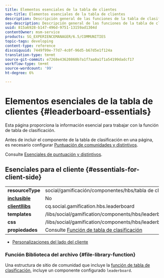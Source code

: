 ```yaml
---
title: Elementos esenciales de la tabla de clientes
seo-title: Elementos esenciales de la tabla de clientes
description: Descripción general de las funciones de la tabla de clasificación
seo-description: Descripción general de las funciones de la tabla de clasificación
uuid: 815a6928-b147-496d-9751-13159ad1304d
contentOwner: msm-service
products: SG_EXPERIENCEMANAGER/6.5/COMMUNITIES
topic-tags: developing
content-type: reference
discoiquuid: 7449f99e-77d7-4c0f-96d5-b67d5e1f124a
translation-type: tm+mt
source-git-commit: e7268e43620860b7a1f7aa0a1f1a54199dadcf17
workflow-type: tm+mt
source-wordcount: '99'
ht-degree: 6%

---
```



# Elementos esenciales de la tabla de clientes {#leaderboard-essentials}

Esta página proporciona la información esencial para trabajar con la función de tabla de clasificación.

Antes de incluir el componente de la tabla de clasificación en una página, es necesario configurar [Puntuación de comunidades y distintivos](implementing-scoring.md).

Consulte [Esenciales de puntuación y distintivos](configure-scoring.md).

## Esenciales para el cliente {#essentials-for-client-side}

<table>
 <tbody>
  <tr>
   <td> <strong>resourceType</strong></td>
   <td>social/gamificación/componentes/hbs/tabla de clasificación</td>
  </tr>
  <tr>
   <td> <a href="scf.md#add-or-include-a-communities-component"><strong>inclusible</strong></a></td>
   <td>No</td>
  </tr>
  <tr>
   <td> <a href="clientlibs.md"><strong>clientllibs</strong></a></td>
   <td>cq.social.gamification.hbs.leaderboard</td>
  </tr>
  <tr>
   <td> <strong>templates</strong></td>
   <td> /libs/social/gamification/components/hbs/leaderboard/leaderboard.hbs<br /> </td>
  </tr>
  <tr>
   <td> <strong>css</strong></td>
   <td> /libs/social/gamification/components/hbs/leaderboard/clientlibs/leaderboard.css</td>
  </tr>
  <tr>
   <td><strong> propiedades</strong></td>
   <td>Consulte <a href="enabling-leaderboard.md">Función de tabla de clasificación</a></td>
  </tr>
 </tbody>
</table>

* [Personalizaciones del lado del cliente](client-customize.md)

### Función Biblioteca del archivo {#file-library-function}

Una estructura de sitio de comunidad que incluye la [función de tabla de clasificación](functions.md#leaderboard-function), incluye un componente configurado `leaderboard`.
